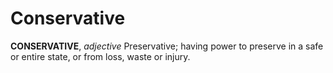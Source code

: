 # Conservative

**CONSERVATIVE**, _adjective_ Preservative; having power to preserve in a safe or entire state, or from loss, waste or injury.